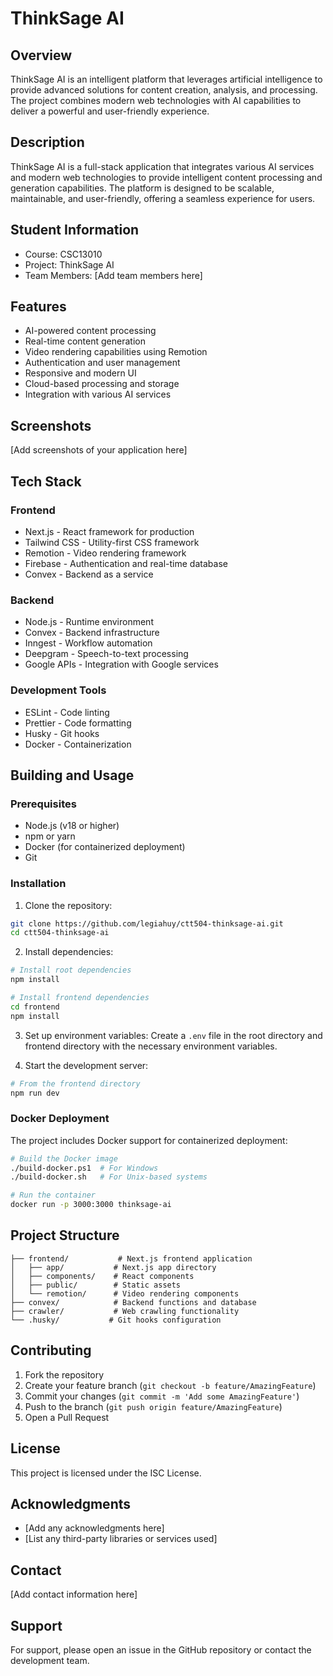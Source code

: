 # ThinkSage AI

## Overview

ThinkSage AI is an intelligent platform that leverages artificial intelligence to provide advanced solutions for content creation, analysis, and processing. The project combines modern web technologies with AI capabilities to deliver a powerful and user-friendly experience.

## Description

ThinkSage AI is a full-stack application that integrates various AI services and modern web technologies to provide intelligent content processing and generation capabilities. The platform is designed to be scalable, maintainable, and user-friendly, offering a seamless experience for users.

## Student Information

- Course: CSC13010
- Project: ThinkSage AI
- Team Members: [Add team members here]

## Features

- AI-powered content processing
- Real-time content generation
- Video rendering capabilities using Remotion
- Authentication and user management
- Responsive and modern UI
- Cloud-based processing and storage
- Integration with various AI services

## Screenshots

[Add screenshots of your application here]

## Tech Stack

### Frontend

- Next.js - React framework for production
- Tailwind CSS - Utility-first CSS framework
- Remotion - Video rendering framework
- Firebase - Authentication and real-time database
- Convex - Backend as a service

### Backend

- Node.js - Runtime environment
- Convex - Backend infrastructure
- Inngest - Workflow automation
- Deepgram - Speech-to-text processing
- Google APIs - Integration with Google services

### Development Tools

- ESLint - Code linting
- Prettier - Code formatting
- Husky - Git hooks
- Docker - Containerization

## Building and Usage

### Prerequisites

- Node.js (v18 or higher)
- npm or yarn
- Docker (for containerized deployment)
- Git

### Installation

1. Clone the repository:

```bash
git clone https://github.com/legiahuy/ctt504-thinksage-ai.git
cd ctt504-thinksage-ai
```

2. Install dependencies:

```bash
# Install root dependencies
npm install

# Install frontend dependencies
cd frontend
npm install
```

3. Set up environment variables:
   Create a `.env` file in the root directory and frontend directory with the necessary environment variables.

4. Start the development server:

```bash
# From the frontend directory
npm run dev
```

### Docker Deployment

The project includes Docker support for containerized deployment:

```bash
# Build the Docker image
./build-docker.ps1  # For Windows
./build-docker.sh   # For Unix-based systems

# Run the container
docker run -p 3000:3000 thinksage-ai
```

## Project Structure

```
├── frontend/           # Next.js frontend application
│   ├── app/           # Next.js app directory
│   ├── components/    # React components
│   ├── public/        # Static assets
│   └── remotion/      # Video rendering components
├── convex/            # Backend functions and database
├── crawler/           # Web crawling functionality
└── .husky/           # Git hooks configuration
```

## Contributing

1. Fork the repository
2. Create your feature branch (`git checkout -b feature/AmazingFeature`)
3. Commit your changes (`git commit -m 'Add some AmazingFeature'`)
4. Push to the branch (`git push origin feature/AmazingFeature`)
5. Open a Pull Request

## License

This project is licensed under the ISC License.

## Acknowledgments

- [Add any acknowledgments here]
- [List any third-party libraries or services used]

## Contact

[Add contact information here]

## Support

For support, please open an issue in the GitHub repository or contact the development team.
